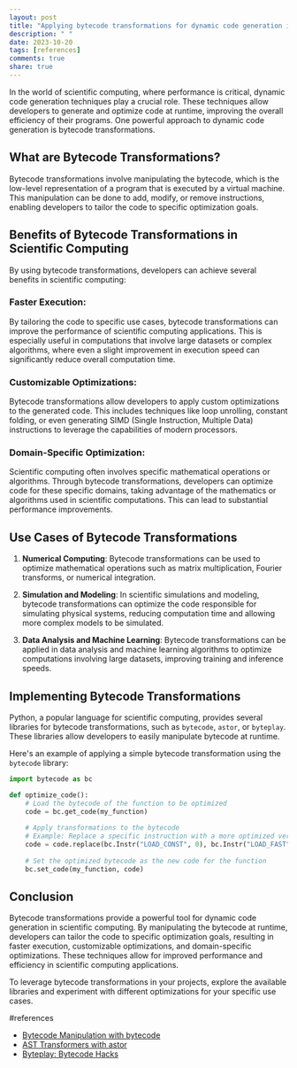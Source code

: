 ```yaml
---
layout: post
title: "Applying bytecode transformations for dynamic code generation in scientific computing"
description: " "
date: 2023-10-20
tags: [references]
comments: true
share: true
---
```


In the world of scientific computing, where performance is critical, dynamic code generation techniques play a crucial role. These techniques allow developers to generate and optimize code at runtime, improving the overall efficiency of their programs. One powerful approach to dynamic code generation is bytecode transformations.

## What are Bytecode Transformations?

Bytecode transformations involve manipulating the bytecode, which is the low-level representation of a program that is executed by a virtual machine. This manipulation can be done to add, modify, or remove instructions, enabling developers to tailor the code to specific optimization goals.

## Benefits of Bytecode Transformations in Scientific Computing

By using bytecode transformations, developers can achieve several benefits in scientific computing:

### Faster Execution:

By tailoring the code to specific use cases, bytecode transformations can improve the performance of scientific computing applications. This is especially useful in computations that involve large datasets or complex algorithms, where even a slight improvement in execution speed can significantly reduce overall computation time.

### Customizable Optimizations:

Bytecode transformations allow developers to apply custom optimizations to the generated code. This includes techniques like loop unrolling, constant folding, or even generating SIMD (Single Instruction, Multiple Data) instructions to leverage the capabilities of modern processors.

### Domain-Specific Optimization:

Scientific computing often involves specific mathematical operations or algorithms. Through bytecode transformations, developers can optimize code for these specific domains, taking advantage of the mathematics or algorithms used in scientific computations. This can lead to substantial performance improvements.

## Use Cases of Bytecode Transformations

1. **Numerical Computing**: Bytecode transformations can be used to optimize mathematical operations such as matrix multiplication, Fourier transforms, or numerical integration.

2. **Simulation and Modeling**: In scientific simulations and modeling, bytecode transformations can optimize the code responsible for simulating physical systems, reducing computation time and allowing more complex models to be simulated.

3. **Data Analysis and Machine Learning**: Bytecode transformations can be applied in data analysis and machine learning algorithms to optimize computations involving large datasets, improving training and inference speeds.

## Implementing Bytecode Transformations

Python, a popular language for scientific computing, provides several libraries for bytecode transformations, such as `bytecode`, `astor`, or `byteplay`. These libraries allow developers to easily manipulate bytecode at runtime.

Here's an example of applying a simple bytecode transformation using the `bytecode` library:

```python
import bytecode as bc

def optimize_code():
    # Load the bytecode of the function to be optimized
    code = bc.get_code(my_function)
    
    # Apply transformations to the bytecode
    # Example: Replace a specific instruction with a more optimized version
    code = code.replace(bc.Instr("LOAD_CONST", 0), bc.Instr("LOAD_FAST", "x"))
    
    # Set the optimized bytecode as the new code for the function
    bc.set_code(my_function, code)
```

## Conclusion

Bytecode transformations provide a powerful tool for dynamic code generation in scientific computing. By manipulating the bytecode at runtime, developers can tailor the code to specific optimization goals, resulting in faster execution, customizable optimizations, and domain-specific optimizations. These techniques allow for improved performance and efficiency in scientific computing applications. 

To leverage bytecode transformations in your projects, explore the available libraries and experiment with different optimizations for your specific use cases.

#references
- [Bytecode Manipulation with bytecode](https://bytecode.readthedocs.io)
- [AST Transformers with astor](https://github.com/berkerpeksag/astor)
- [Byteplay: Bytecode Hacks](https://wiki.python.org/moin/Byteplay)